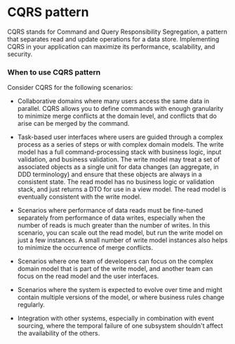 # CQRS pattern
CQRS stands for Command and Query Responsibility Segregation, a pattern that separates read and update operations for a data store. Implementing CQRS in your application can maximize its performance, scalability, and security.

### When to use CQRS pattern
Consider CQRS for the following scenarios:

- Collaborative domains where many users access the same data in parallel. CQRS allows you to define commands with enough granularity to minimize merge conflicts at the domain level, and conflicts that do arise can be merged by the command.

- Task-based user interfaces where users are guided through a complex process as a series of steps or with complex domain models. The write model has a full command-processing stack with business logic, input validation, and business validation. The write model may treat a set of associated objects as a single unit for data changes (an aggregate, in DDD terminology) and ensure that these objects are always in a consistent state. The read model has no business logic or validation stack, and just returns a DTO for use in a view model. The read model is eventually consistent with the write model.

- Scenarios where performance of data reads must be fine-tuned separately from performance of data writes, especially when the number of reads is much greater than the number of writes. In this scenario, you can scale out the read model, but run the write model on just a few instances. A small number of write model instances also helps to minimize the occurrence of merge conflicts.

- Scenarios where one team of developers can focus on the complex domain model that is part of the write model, and another team can focus on the read model and the user interfaces.

- Scenarios where the system is expected to evolve over time and might contain multiple versions of the model, or where business rules change regularly.

- Integration with other systems, especially in combination with event sourcing, where the temporal failure of one subsystem shouldn't affect the availability of the others.

